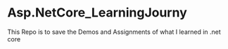 # Asp.NetCore_LearningJourny
 This Repo is to save the Demos and Assignments of what I learned in .net core
